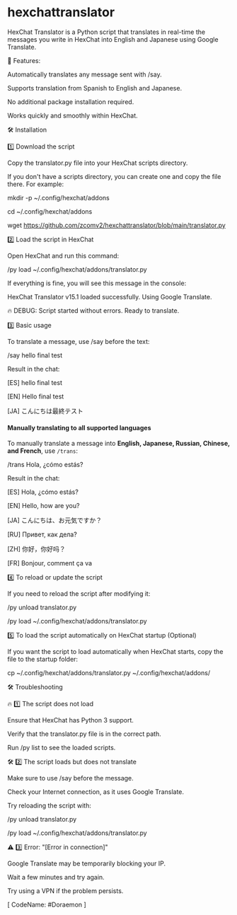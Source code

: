 # hexchattranslator
HexChat Translator is a Python script that translates in real-time the messages you write in HexChat into English and Japanese using Google Translate.

📢 Features:

Automatically translates any message sent with /say.

Supports translation from Spanish to English and Japanese.

No additional package installation required.

Works quickly and smoothly within HexChat.


🛠 Installation

1️⃣ Download the script

Copy the translator.py file into your HexChat scripts directory.

If you don't have a scripts directory, you can create one and copy the file there. For example:

mkdir -p ~/.config/hexchat/addons

cd ~/.config/hexchat/addons

wget https://github.com/zcomv2/hexchattranslator/blob/main/translator.py


2️⃣ Load the script in HexChat

Open HexChat and run this command:

/py load ~/.config/hexchat/addons/translator.py

If everything is fine, you will see this message in the console:

HexChat Translator v15.1 loaded successfully. Using Google Translate.

🔥 DEBUG: Script started without errors. Ready to translate.

3️⃣ Basic usage

To translate a message, use /say before the text:

/say hello final test

Result in the chat:

[ES] hello final test

[EN] Hello final test

[JA] こんにちは最終テスト



#### **Manually translating to all supported languages**
To manually translate a message into **English, Japanese, Russian, Chinese, and French**, use `/trans`:

/trans Hola, ¿cómo estás?

Result in the chat:

[ES] Hola, ¿cómo estás?

[EN] Hello, how are you?

[JA] こんにちは、お元気ですか？

[RU] Привет, как дела?

[ZH] 你好，你好吗？

[FR] Bonjour, comment ça va 



4️⃣ To reload or update the script

If you need to reload the script after modifying it:

/py unload translator.py

/py load ~/.config/hexchat/addons/translator.py

5️⃣ To load the script automatically on HexChat startup (Optional)

If you want the script to load automatically when HexChat starts, copy the file to the startup folder:

cp ~/.config/hexchat/addons/translator.py ~/.config/hexchat/addons/

🛠 Troubleshooting

🔥 1️⃣ The script does not load

Ensure that HexChat has Python 3 support.

Verify that the translator.py file is in the correct path.

Run /py list to see the loaded scripts.

🛠 2️⃣ The script loads but does not translate

Make sure to use /say before the message.

Check your Internet connection, as it uses Google Translate.

Try reloading the script with:

/py unload translator.py

/py load ~/.config/hexchat/addons/translator.py

⚠ 3️⃣ Error: "[Error in connection]"

Google Translate may be temporarily blocking your IP.

Wait a few minutes and try again.

Try using a VPN if the problem persists.

[ CodeName: #Doraemon ]
